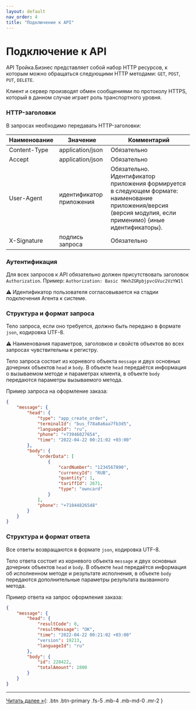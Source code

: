 ```yaml
---
layout: default
nav_order: 4
title: "Подключение к API"
---
```


# Подключение к API

API Тройка.Бизнес представляет собой набор HTTP ресурсов, к которым можно обращаться следующими HTTP методами: `GET`, `POST`, `PUT`, `DELETE`.

Клиент и сервер производят обмен сообщениями по протоколу HTTPS, который в данном случае играет роль транспортного уровня.

### HTTP-заголовки

В запросах необходимо передавать HTTP-заголовки:

| Наименование | Значение                 | Комментарий                                                                                                                                                    |
|--------------|--------------------------|----------------------------------------------------------------------------------------------------------------------------------------------------------------|
| Content-Type | application/json         | Обязательно                                                                                                                                                    |
| Accept       | application/json         | Обязательно                                                                                                                                                    |
| User-Agent   | идентификатор приложения | Обязательно. Идентификатор приложения формируется в следующем формате: наименование приложения/версия (версия модулия, если применимо) {иные идентификаторы}.  |
| X-Signature  | подпись запроса          | Обязательно                                                                                                                                                    |

### Аутентификация

Для всех запросов к API обязательно должен присутствовать заголовок `Authorization`.
Пример: `Authorization: Basic YWxhZGRpbjpvcGVuc2VzYW1l`

:warning: Идентификатор пользователя согласовывается на стадии подключения Агента к системе.


### Структура и формат запроса

Тело запроса, если оно требуется, должно быть передано в формате `json`, кодировка UTF-8.

:warning: Наименования параметров, заголовков и свойств объектов во всех запросах чувствительны к регистру.

Тело запроса состоит из корневого объекта `message` и двух основных дочерних объектов `head` и `body`.
В объекте `head` передаётся информация о вызываемом методе и параметрах клиента, в объекте `body`
передаются параметры вызываемого метода.

Пример запроса на оформление заказа:
```json
{
    "message": {
        "head": {
            "type": "app_create_order",
            "terminalId": "bus_f78a8a6aa7fb3d5",
            "languageId": "ru",
            "phone": "+73946027654",
            "time": "2022-04-22 00:21:02 +03:00"
        },
        "body": {
            "orderData": [
                {
                    "cardNumber": "1234567890",
                    "currencyId": "RUB",
                    "quantity": 1,
                    "tariffId": 2671,
                    "type": "owncard"
                }
            ],
            "phone": "+71044826548"
        }
    }
}
```


### Структура и формат ответа

Все ответы возвращаются в формате `json`, кодировка UTF-8.

Тело ответа состоит из корневого объекта `message` и двух основных дочерних объектов `head` и `body`.
В объекте `head` передаётся информация об исполненном методе и результате исполнения, в объекте `body`
передаются дополнительные параметры результата вызванного метода.

Пример ответа на запрос оформления заказа:
```json
{
    "message": {
        "head": {
            "resultCode": 0,
            "resultMessage": "OK",
            "time": "2022-04-22 00:21:02 +03:00"
            "version": 19213,
            "languageId": "ru"
        },
        "body": {
            "id": 228422,
            "totalAmount": 2800
        }
    }
}
```


---

[Читать далее &raquo;](/docs/api){: .btn .btn-primary .fs-5 .mb-4 .mb-md-0 .mr-2 }
